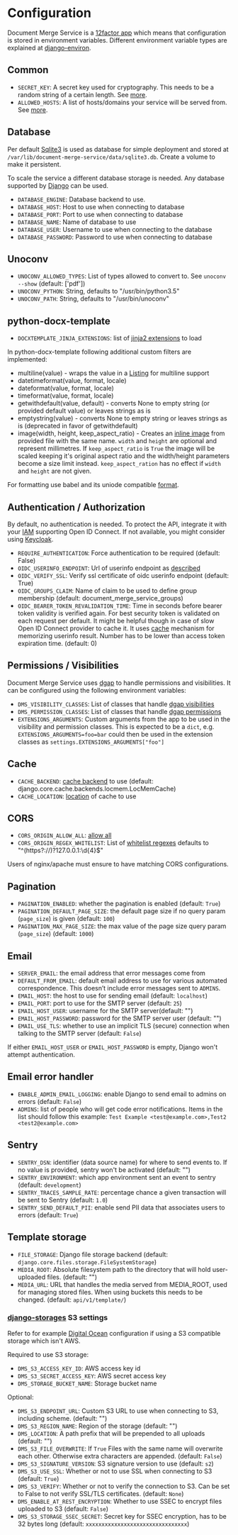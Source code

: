 # Configuration

Document Merge Service is a [12factor app](https://12factor.net/) which means that configuration is stored in environment variables.
Different environment variable types are explained at [django-environ](https://github.com/joke2k/django-environ#supported-types).

## Common

- `SECRET_KEY`: A secret key used for cryptography. This needs to be a random string of a certain length. See [more](https://docs.djangoproject.com/en/2.1/ref/settings/#std:setting-SECRET_KEY).
- `ALLOWED_HOSTS`: A list of hosts/domains your service will be served from. See [more](https://docs.djangoproject.com/en/2.1/ref/settings/#allowed-hosts).

## Database

Per default [Sqlite3](https://sqlite.org/) is used as database for simple deployment and stored at `/var/lib/document-merge-service/data/sqlite3.db`. Create a volume to make it persistent.

To scale the service a different database storage is needed. Any database supported by [Django](https://docs.djangoproject.com/en/2.1/ref/settings/#std:setting-DATABASE-ENGINE) can be used.

- `DATABASE_ENGINE`: Database backend to use.
- `DATABASE_HOST`: Host to use when connecting to database
- `DATABASE_PORT`: Port to use when connecting to database
- `DATABASE_NAME`: Name of database to use
- `DATABASE_USER`: Username to use when connecting to the database
- `DATABASE_PASSWORD`: Password to use when connecting to database

## Unoconv

- `UNOCONV_ALLOWED_TYPES`: List of types allowed to convert to. See `unoconv --show` (default: ['pdf'])
- `UNOCONV_PYTHON`: String, defaults to "/usr/bin/python3.5"
- `UNOCONV_PATH`: String, defaults to "/usr/bin/unoconv"

## python-docx-template

- `DOCXTEMPLATE_JINJA_EXTENSIONS`: list of [jinja2 extensions](http://jinja.pocoo.org/docs/2.10/extensions/) to load

In python-docx-template following additional custom filters are implemented:

- multiline(value) - wraps the value in a [Listing](https://docxtpl.readthedocs.io/en/latest/#escaping-newline-new-paragraph-listing) for multiline support
- datetimeformat(value, format, locale)
- dateformat(value, format, locale)
- timeformat(value, format, locale)
- getwithdefault(value, default) - converts None to empty string (or provided default value) or leaves strings as is
- emptystring(value) - converts None to empty string or leaves strings as is (deprecated in favor of getwithdefault)
- image(width, height, keep_aspect_ratio) - Creates an [inline image](https://docxtpl.readthedocs.io/en/latest/) from provided file with the same name. `width` and `height` are optional and represent millimetres. If `keep_aspect_ratio` is `True` the image will be scaled keeping it's original aspect ratio and the width/height parameters become a size limit instead. `keep_aspect_ration` has no effect if `width` and `height` are not given.

For formatting use babel and its uniode compatible [format](http://babel.pocoo.org/en/latest/dates.html#date-fields).

## Authentication / Authorization

By default, no authentication is needed. To protect the API, integrate
it with your [IAM](https://en.wikipedia.org/wiki/Identity_management)
supporting Open ID Connect. If not available, you might consider using
[Keycloak](https://www.keycloak.org/).

- `REQUIRE_AUTHENTICATION`: Force authentication to be required (default: False)
- `OIDC_USERINFO_ENDPOINT`: Url of userinfo endpoint as [described](https://openid.net/specs/openid-connect-core-1_0.html#UserInfo)
- `OIDC_VERIFY_SSL`: Verify ssl certificate of oidc userinfo endpoint (default: True)
- `OIDC_GROUPS_CLAIM`: Name of claim to be used to define group membership (default: document_merge_service_groups)
- `OIDC_BEARER_TOKEN_REVALIDATION_TIME`: Time in seconds before bearer token validity is verified again. For best security token is validated on each request per default. It might be helpful though in case of slow Open ID Connect provider to cache it. It uses [cache](#cache) mechanism for memorizing userinfo result. Number has to be lower than access token expiration time. (default: 0)

## Permissions / Visibilities

Document Merge Service uses [dgap](https://github.com/adfinis/django-generic-api-permissions)
to handle permissions and visibilities. It can be configured using the following
environment variables:

- `DMS_VISIBILITY_CLASSES`: List of classes that handle [dgap visibilities](https://github.com/adfinis/django-generic-api-permissions#visibilities)
- `DMS_PERMISSION_CLASSES`: List of classes that handle [dgap permissions](https://github.com/adfinis/django-generic-api-permissions#permissions)
- `EXTENSIONS_ARGUMENTS`: Custom arguments from the app to be used in the
  visibility and permission classes. This is expected to be a `dict`, e.g.
  `EXTENSIONS_ARGUMENTS=foo=bar` could then be used in the extension classes as
  `settings.EXTENSIONS_ARGUMENTS["foo"]`

## Cache

- `CACHE_BACKEND`: [cache backend](https://docs.djangoproject.com/en/1.11/ref/settings/#backend) to use (default: django.core.cache.backends.locmem.LocMemCache)
- `CACHE_LOCATION`: [location](https://docs.djangoproject.com/en/1.11/ref/settings/#std:setting-CACHES-LOCATION) of cache to use

## CORS

- `CORS_ORIGIN_ALLOW_ALL`: [allow all](https://github.com/ottoyiu/django-cors-headers#cors_origin_allow_all)
- `CORS_ORIGIN_REGEX_WHITELIST`: List of [whitelist regexes](https://github.com/ottoyiu/django-cors-headers#cors_origin_regex_whitelist) defaults to "^(https?://)?127\.0\.0\.1:\d{4}$"

Users of nginx/apache must ensure to have matching CORS configurations.

## Pagination

- `PAGINATION_ENABLED`: whether the pagination is enabled (default: `True`)
- `PAGINATION_DEFAULT_PAGE_SIZE`: the default page size if no query param (`page_size`) is given (default: `100`)
- `PAGINATION_MAX_PAGE_SIZE`: the max value of the page size query param (`page_size`) (default: `1000`)

## Email

- `SERVER_EMAIL`: the email address that error messages come from
- `DEFAULT_FROM_EMAIL`: default email address to use for various automated correspondence. This doesn’t include error messages sent to `ADMINS`.
- `EMAIL_HOST`: the host to use for sending email (default: `localhost`)
- `EMAIL_PORT`: port to use for the SMTP server (default: `25`)
- `EMAIL_HOST_USER`: username for the SMTP server(default: "")
- `EMAIL_HOST_PASSWORD`: password for the SMTP server user (default: "")
- `EMAIL_USE_TLS`: whether to use an implicit TLS (secure) connection when talking to the SMTP server (default: `False`)

If either `EMAIL_HOST_USER` or `EMAIL_HOST_PASSWORD` is empty, Django won't attempt authentication.

## Email error handler

- `ENABLE_ADMIN_EMAIL_LOGGING`: enable Django to send email to admins on errors (default: `False`)
- `ADMINS`: list of people who will get code error notifications. Items in the list should follow this example: `Test Example <test@example.com>,Test2 <test2@example.com>`

## Sentry

- `SENTRY_DSN`: identifier (data source name) for where to send events to. If no value is provided, sentry won't be activated (default: "")
- `SENTRY_ENVIRONMENT`: which app environment sent an event to sentry (default: `development`)
- `SENTRY_TRACES_SAMPLE_RATE`: percentage chance a given transaction will be sent to Sentry (default: `1.0`)
- `SENTRY_SEND_DEFAULT_PII`: enable send PII data that associates users to errors (default: `True`)

## Template storage

- `FILE_STORAGE`: Django file storage backend (default: `django.core.files.storage.FileSystemStorage`)
- `MEDIA_ROOT`: Absolute filesystem path to the directory that will hold user-uploaded files. (default: "")
- `MEDIA_URL`: URL that handles the media served from MEDIA_ROOT, used for managing stored files. When using buckets this needs to be changed. (default: `api/v1/template/`)

### [django-storages](https://django-storages.readthedocs.io/en/latest/backends/amazon-S3.html) S3 settings

Refer to for example [Digital Ocean](https://django-storages.readthedocs.io/en/latest/backends/s3_compatible/digital-ocean-spaces.html) configuration if using a S3 compatible storage which isn't AWS.

Required to use S3 storage:

- `DMS_S3_ACCESS_KEY_ID`: AWS access key id
- `DMS_S3_SECRET_ACCESS_KEY`: AWS secret access key
- `DMS_STORAGE_BUCKET_NAME`: Storage bucket name

Optional:

- `DMS_S3_ENDPOINT_URL`: Custom S3 URL to use when connecting to S3, including scheme. (default: "")
- `DMS_S3_REGION_NAME`: Region of the storage (default: "")
- `DMS_LOCATION`: A path prefix that will be prepended to all uploads (default: "")
- `DMS_S3_FILE_OVERWRITE`: If `True` Files with the same name will overwrite each other. Otherwise extra characters are appended. (default: `False`)
- `DMS_S3_SIGNATURE_VERSION`: S3 signature version to use (default: `s2`)
- `DMS_S3_USE_SSL`: Whether or not to use SSL when connecting to S3 (default: `True`)
- `DMS_S3_VERIFY`: Whether or not to verify the connection to S3. Can be set to False to not verify SSL/TLS certificates. (default: `None`)
- `DMS_ENABLE_AT_REST_ENCRYPTION`: Whether to use SSEC to encrypt files uploaded to S3 (default: `False`)
- `DMS_S3_STORAGE_SSEC_SECRET`: Secret key for SSEC encryption, has to be 32 bytes long (default: `xxxxxxxxxxxxxxxxxxxxxxxxxxxxxxxx`)
